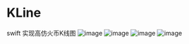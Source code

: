 # KLine
swift 实现高仿火币K线图
![image](https://github.com/h-js/KLine/blob/master/img/8D28EE470507F4E025648F5BB148D822.jpg)
![image](https://github.com/h-js/KLine/blob/master/img/540CBCC7112039C72B9B21C34C8D988B.jpg)
![image](https://github.com/h-js/KLine/blob/master/img/570B2CFCD330FCBA1F235066B03FCB9D.png)
![image](https://github.com/h-js/KLine/blob/master/img/98B7414D87C8C17E60464AA7BEAF1858.png)
